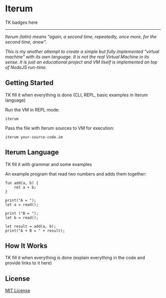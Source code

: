 # Iterum

TK badges here

---

_Iterum (latin) means "again, a second time, repeatedly, once more, for the second time, anew"._

_This is my another attempt to create a simple but fully implemented "virtual machine" with its own language._
_It is not the real Virtual Machine in its sense._
_It is just an educational project and VM itself is implemented on top of NodeJS run-time._

## Getting Started

TK fill it when everything is done (CLI, REPL, basic examples in Iterum language)

Run the VM in REPL mode:

```shell
iterum
```

Pass the file with Iterum sources to VM for execution:

```shell
iterum your-source-code.im
```

## Iterum Language

TK fill it with grammar and some examples

An example program that read two numbers and adds them together:

```iterum
fun add(a, b) {
    ret a + b;
}

print("A = ");
let a = read();

print ("B = ");
let b = read();

let result = add(a, b);
print("A + B = " + result);
```

## How It Works

TK fill it when everything is done (explain everything in the code and provide links to it here)

## License

[MIT License](./LICENSE)

